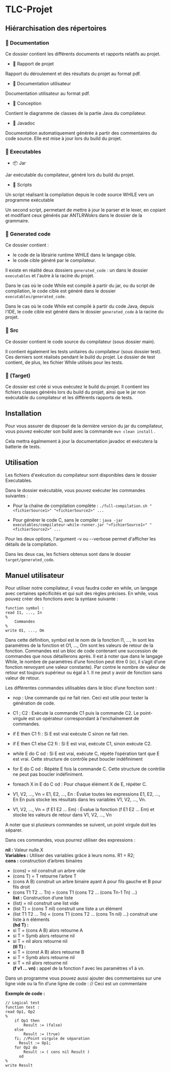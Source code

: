 # TLC-Projet

## Hiérarchisation des répertoires

### 📁 Documentation

Ce dossier contient les différents documents et rapports relatifs au projet.

- 📄 Rapport de projet

Rapport du déroulement et des résultats du projet au format pdf.

- 📄 Documentation utilisateur

Documentation utilisateur au format pdf.

- 📁 Conception

Contient le diagramme de classes de la partie Java du compilateur.

- 📁 Javadoc

Documentation automatiquement générée à partir des commentaires du code source. Elle est mise à jour lors du build du projet.

### 📁 Executables

- 📦 Jar

Jar exécutable du compilateur, généré lors du build du projet.


- 📜 Scripts

Un script réalisant la compilation depuis le code source WHILE vers un programme exécutable

Un second script, permetant de mettre à jour le parser et le lexer, en copiant et modifiant ceux générés par ANTLRWokrs dans le dossier de la grammaire.

### 📁 Generated code

Ce dossier contient : 
- le code de la librairie runtime WHILE dans le langage cible.
- le code cible généré par le compilateur.

Il existe en réalité deux dossiers `generated_code` : un dans le dossier `executables` et l'autre à la racine du projet. 

Dans le cas où le code While est compilé à partir du jar, ou du script de compilation, le code cible est généré dans le dossier `executables/generated_code`.

Dans le cas où le code While est compilé à partir du code Java, depuis l'IDE, le code cible est généré dans le dossier `generated_code` à la racine du projet.


### 📁 Src

Ce dossier contient le code source du compilateur (sous dossier main).

Il contient également les tests unitaires du compilateur (sous dossier test). Ces derniers sont réalisés pendant le build du projet. Le dossier de test contient, de plus, les fichier While utilisés pour les tests.

### 📁 (Target)

Ce dossier est créé si vous exécutez le build du projet. Il contient les fichiers classes générés lors du build du projet, ainsi que le jar non exécutable du compilateur et les différents rapports de tests.

## Installation

Pour vous assurer de disposer de la dernière version du jar du compilateur, vous pouvez exécuter son build avec la commande `mvn clean install` . 

Cela mettra égalmement à jour la documentation javadoc et exécutera la batterie de tests.

## Utilisation

Les fichiers d'exécution du compilateur sont disponibles dans le dossier Executables.

Dans le dossier exécutable, vous pouvez exécuter les commandes suivantes :

- Pour la chaîne de compilation complète : `./full-compilation.sh "<fichierSource1>" "<fichierSource2>" ...`

- Pour générer le code C, sans le compiler : `java -jar executables/compilateur-while-runner.jar "<fichierSource1>" "<fichierSource2>" ...`

Pour les deux options, l'argument -v ou --verbose permet d'afficher les détails de la compilation.

Dans les deux cas, les fichiers obtenus sont dans le dossier `target/generated_code`.

## Manuel utilisateur

Pour utiliser notre compilateur, il vous faudra coder en while, un langage avec certaines spécificités et qui suit des règles précises. En while, vous pouvez créer des fonctions avec la syntaxe suivante :

```
function symbol : 
read I1, ..., In 
% 
	Commandes 
% 
write O1, ..., Om
```

Dans cette définition, symbol est le nom de la fonction I1, …, In sont les paramètres de la fonction et O1, …, Om sont les valeurs de retour de la fonction. Commandes est un bloc de code contenant une succession de commandes que nous détaillerons après. Il est à noter que dans le langage While, le nombre de paramètres d’une fonction peut être 0 (ici, il s’agit d’une fonction renvoyant une valeur constante). Par contre le nombre de valeur de retour est toujours supérieur ou égal à 1. Il ne peut y avoir de fonction sans valeur de retour.

Les différentes commandes utilisables dans le bloc d’une fonction sont :

- nop : Une commande qui ne fait rien. Ceci est utile pour tester la génération de code.  

- C1 ; C2 : Exécute la commande C1 puis la commande C2. Le point-virgule est un opérateur correspondant à l'enchaînement de commandes.  

- if E then C1 fi : Si E est vrai exécute C sinon ne fait rien.

- if E then C1 else C2 fi : Si E est vrai, exécute C1, sinon exécute C2.

- while E do C od : Si E est vrai, exécute C, répète l’opération tant que E est vrai. Cette structure de contrôle peut boucler indéfiniment  

- for E do C od : Répète E fois la commande C. Cette structure de contrôle ne peut pas boucler indéfiniment.  
- foreach X in E do C od : Pour chaque élément X de E, répéter C.

- V1, V2, …, Vn = E1, E2, …, En : Évalue toutes les expressions E1, E2, …, En En puis stocke les résultats dans les variables V1, V2, …, Vn.

- V1, V2, …, Vn = (f E1 E2 … Em) : Évalue la fonction (f E1 E2 … Em) et stocke les valeurs de retour dans V1, V2, …, Vn

A noter que si plusieurs commandes se suivent, un point virgule doit les séparer.


Dans ces commandes, vous pourrez utiliser des expressions :

**nil :** Valeur nulle.X  
**Variables :** Utiliser des variables grâce à leurs noms. R1 = R2;  
**cons :** construction d’arbres binaires
- (cons) = nil construit un arbre vide  
- (cons T) = T retourne l’arbre T   
- (cons A B) construit un arbre binaire ayant A pour fils gauche et B pour fils droit  
- (cons T1 T2 … Tn) = (cons T1 (cons T2 … (cons Tn-1 Tn) …)  
**list :** Construction d’une liste
- (list) = nil construit une list vide  
- (list T) = (cons T nil) construit une liste a un élément  
- (list T1 T2 … Tn) = (cons T1 (cons T2 … (cons Tn nil) …) construit une liste à n éléments    
**(hd T) :** 
- si T = (cons A B) alors retourne A  
- si T = Symb alors retourne nil  
- si T = nil alors retourne nil   
**(tl T) :**  
- si T = (const A B) alors retourne B  
- si T = Symb alors retourne nil  
- si T = nil alors retourne nil   
**(f v1 … vn) :** appel de la fonction f avec les paramètres v1 à vn.  

Dans un programme vous pouvez aussi ajouter des commentaires sur une ligne vide ou la fin d’une ligne de code : // Ceci est un commentaire

**Exemple de code :**
```
// Logical test 
function test : 
read Op1, Op2
% 
	if Op1 then 
		Result := (false) 
	else 
		Result := (true) 
	fi; //Point virgule de séparation
      Result := Op1; 
	for Op2 do 
		Result := ( cons nil Result ) 
      od  
% 
write Result
```
